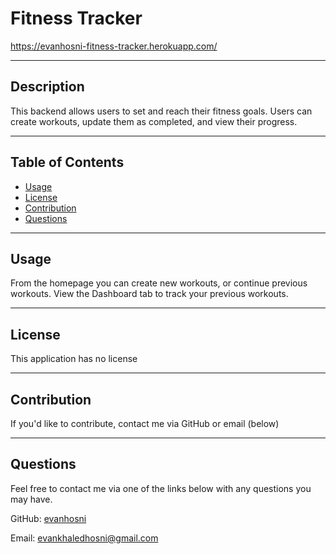 # Fitness Tracker

https://evanhosni-fitness-tracker.herokuapp.com/

---

## Description

This backend allows users to set and reach their fitness goals. Users can create workouts, update them as completed, and view their progress.

---

## Table of Contents
  * [Usage](#usage)
  * [License](#license)
  * [Contribution](#contribution)
  * [Questions](#questions)

---

## Usage

From the homepage you can create new workouts, or continue previous workouts. View the Dashboard tab to track your previous workouts.

---

## License

This application has no license

---

## Contribution

If you'd like to contribute, contact me via GitHub or email (below)

---

## Questions

Feel free to contact me via one of the links below with any questions you may have.

GitHub: [evanhosni](https://github.com/evanhosni)

Email: [evankhaledhosni@gmail.com](mailto:evankhaledhosni@gmail.com)
